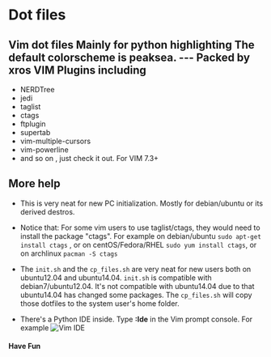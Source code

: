 Dot files
===
   Vim dot files 
   Mainly for python highlighting
   The default colorscheme is peaksea.
                        --- Packed by xros
VIM Plugins including
---
*   NERDTree
*   jedi
*   taglist
*   ctags
*   ftplugin
*   supertab
*   vim-multiple-cursors
*   vim-powerline
*   and so on , just check it out. For VIM 7.3+

More help
----
* This is very neat for new PC initialization. Mostly for debian/ubuntu or its derived destros.

* Notice that: For some vim users to use taglist/ctags, they would need to install the package "ctags". For example on debian/ubuntu ```sudo apt-get install ctags``` , or on centOS/Fedora/RHEL ```sudo yum install ctags```, or on archlinux ```pacman -S ctags```
* The ```init.sh``` and the ```cp_files.sh``` are very neat for new users both on ubuntu12.04 and ubuntu14.04.
```init.sh``` is compatible with debian7/ubuntu12.04. It's not compatible with ubuntu14.04 due to that ubuntu14.04 has changed some packages. The ```cp_files.sh``` will copy those dotfiles to the system user's home folder.
* There's a Python IDE inside. Type **:Ide** in the Vim prompt console.
For example
![Vim IDE](static/snapshot36.png)


#### Have Fun ####

